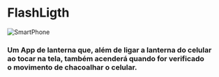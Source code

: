 # FlashLigth

![SmartPhone](https://user-images.githubusercontent.com/62101040/170884304-93057a8c-c2ae-4e07-a09d-e44080d45044.png)

<h3>Um App de lanterna que, além de ligar a lanterna do celular <br>
    ao tocar na tela, também acenderá quando for verificado <br>
    o movimento de chacoalhar o celular.<h3/>
